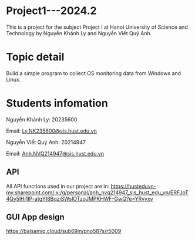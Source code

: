 # Project1---2024.2

This is a project for the subject Project I at Hanoi University of Science and Technology by Nguyễn Khánh Ly and Nguyễn Viết Quý Anh.

# Topic detail
Build a simple program to collect OS monitoring data from Windows and Linux.

# Students infomation
Nguyễn Khánh Ly: 20235600

Email: Ly.NK235600@sis.hust.edu.vn

Nguyễn Viết Quý Anh: 20214947

Email: Anh.NVQ214947@sis.hust.edu.vn

## API
All API functions used in our project are in: 
https://husteduvn-my.sharepoint.com/:x:/g/personal/anh_nvq214947_sis_hust_edu_vn/ERFJoT4Qy5lHj1IP-atgYI8BqzjSWslOTzoJMPKHWF-GwQ?e=YRvvxv

## GUI App design
https://balsamiq.cloud/sub69in/pno587s/r5009



